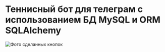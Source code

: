 # Теннисный бот для телеграм с использованием БД MySQL и ORM SQLAlchemy

![Фото сделанных кнопок](https://i.imgur.com/DXwTQuz.png)

